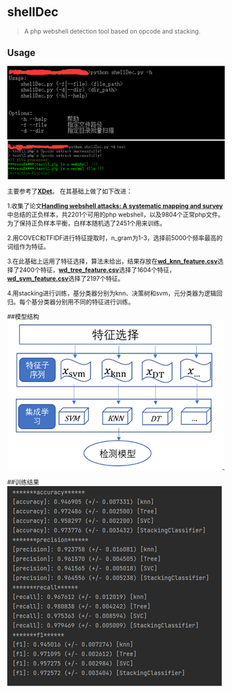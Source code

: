 # shellDec
> A php webshell detection tool based on opcode and stacking.

## Usage
<img src="pic/help.png">
<img src="pic/test.png">


主要参考了<a href="https://github.com/inspiringz/XDet"><strong>XDet</strong></a>。
在其基础上做了如下改进：


1.收集了论文<a href="https://www.sciencedirect.com/science/article/pii/S0167404821001905"><strong>Handling webshell attacks: A systematic mapping and survey</strong></a>中总结的正负样本，共2201个可用的php webshell，以及9804个正常php文件。为了保持正负样本平衡，白样本随机选了2451个用来训练。
    
    
2.用COVEC和TFIDF进行特征提取时，n_gram为1-3，选择前5000个频率最高的词组作为特征。
    
    
3.在此基础上运用了特征选择，算法未给出，结果存放在<a href="data/wd_knn_feature.csv"><strong>wd_knn_feature.csv</strong></a>选择了2400个特征，<a href="data/wd_tree_feature.csv"><strong>wd_tree_feature.csv</strong></a>选择了1604个特征，<a href="data/wd_svm_feature.csv"><strong>wd_svm_feature.csv</strong></a>选择了2197个特征。
    
    
4.用stacking进行训练，基分类器分别为knn、决策树和svm，元分类器为逻辑回归。每个基分类器分别用不同的特征进行训练。


##模型结构
<img src="pic/model.png">



##训练结果
<img src="pic/train.png">

